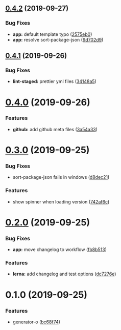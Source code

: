 <a name="0.4.2"></a>

## [0.4.2](https://github.com/meteorlxy/generator-o/compare/v0.4.1...v0.4.2) (2019-09-27)

### Bug Fixes

- **app:** default template typo ([2575eb0](https://github.com/meteorlxy/generator-o/commit/2575eb0))
- **app:** resolve sort-package-json ([9d702d9](https://github.com/meteorlxy/generator-o/commit/9d702d9))

<a name="0.4.1"></a>

## [0.4.1](https://github.com/meteorlxy/generator-o/compare/v0.4.0...v0.4.1) (2019-09-26)

### Bug Fixes

- **lint-staged:** prettier yml files ([34148a5](https://github.com/meteorlxy/generator-o/commit/34148a5))

<a name="0.4.0"></a>

# [0.4.0](https://github.com/meteorlxy/generator-o/compare/v0.3.0...v0.4.0) (2019-09-26)

### Features

- **github:** add github meta files ([3a54a33](https://github.com/meteorlxy/generator-o/commit/3a54a33))

<a name="0.3.0"></a>

# [0.3.0](https://github.com/meteorlxy/generator-o/compare/v0.2.0...v0.3.0) (2019-09-25)

### Bug Fixes

- sort-package-json fails in windows ([d8dec21](https://github.com/meteorlxy/generator-o/commit/d8dec21))

### Features

- show spinner when loading version ([742af6c](https://github.com/meteorlxy/generator-o/commit/742af6c))

<a name="0.2.0"></a>

# [0.2.0](https://github.com/meteorlxy/generator-o/compare/v0.1.0...v0.2.0) (2019-09-25)

### Bug Fixes

- **app:** move changelog to workflow ([fb8b513](https://github.com/meteorlxy/generator-o/commit/fb8b513))

### Features

- **lerna:** add changelog and test options ([dc7276e](https://github.com/meteorlxy/generator-o/commit/dc7276e))

<a name="0.1.0"></a>

# 0.1.0 (2019-09-25)

### Features

- generator-o ([bc68f74](https://github.com/meteorlxy/generator-o/commit/bc68f74))
